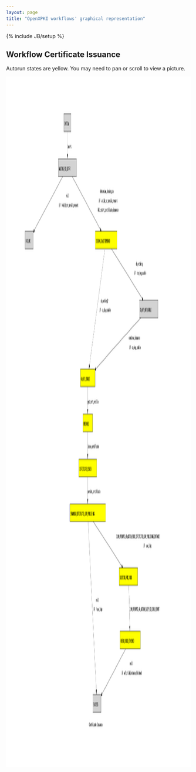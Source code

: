 ```yaml
---
layout: page
title: "OpenXPKI workflows' graphical representation"
---
```

{% include JB/setup %}


<h2> Workflow Certificate Issuance</h2>

<p>
Autorun states are yellow.
You may need to pan or scroll to view a picture.
</p>

<img width="2500" height="1884" src="workflow_def_certificate_issuance.dot.png" alt="Certificate Issuance" title="Certificate Issuance" />
